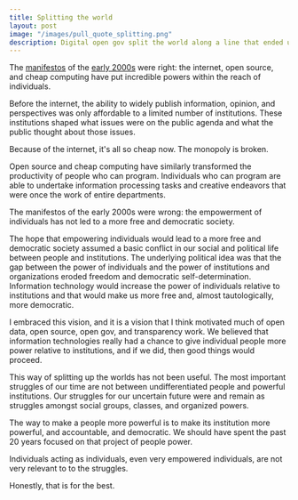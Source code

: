 ```yaml
---
title: Splitting the world
layout: post
image: "/images/pull_quote_splitting.png"
description: Digital open gov split the world along a line that ended up not being the most important cleavage in our society.
---
```


The [manifestos](https://web.archive.org/web/20011214121152/http://voxpolitics.com/festo.shtml) of the [early 2000s](https://www.cluetrain.com/) were right: the internet, open source, and cheap computing have put incredible powers within the reach of individuals.

Before the internet, the ability to widely publish information, opinion, and perspectives was only affordable to a limited number of institutions.
These institutions shaped what issues were on the public agenda and what the public thought about those issues.

Because of the internet, it's all so cheap now. The monopoly is broken.

Open source and cheap computing have similarly transformed
the productivity of people who can program. Individuals who can program are able to undertake information processing tasks and creative endeavors that were once the work of entire departments.

The manifestos of the early 2000s were wrong: the empowerment of individuals has not led to a more free and democratic society.

The hope that empowering individuals would lead to a more free and democratic society assumed a basic conflict in our social and political life between people and institutions. The underlying political idea was that the gap between the power of individuals and the power of institutions and organizations eroded freedom and democratic self-determination. Information technology would increase the power of individuals relative to institutions and that would make us more free and, almost tautologically, more democratic.

I embraced this vision, and it is a vision that I think motivated much of open data, open source, open gov, and transparency work. We believed that information technologies really had a chance to give individual people more power relative to institutions, and if we did, then good things would proceed.

This way of splitting up the worlds has not been useful.
The most important struggles of our time are not between undifferentiated people and powerful institutions. Our struggles for our uncertain future were and remain as struggles amongst social groups, classes, and organized powers. 

The way to make a people more powerful is to make its institution more powerful, and accountable, and democratic. We should have spent the past 20 years focused on that project of people power.

Individuals acting as individuals, even very empowered individuals, are not very relevant to to the struggles. 

Honestly, that is for the best.